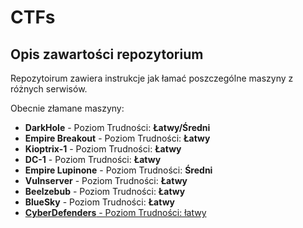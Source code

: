 # **CTFs**

## Opis zawartości repozytorium

Repozytoirum zawiera instrukcje jak łamać poszczególne maszyny z różnych serwisów.

Obecnie złamane maszyny:
* **DarkHole** - Poziom Trudności: **Łatwy/Średni**
* **Empire Breakout** - Poziom Trudności: **Łatwy**
* **Kioptrix-1** - Poziom Trudności: **Łatwy**
* **DC-1** - Poziom Trudności: **Łatwy**
* **Empire Lupinone** - Poziom Trudności: **Średni**
* **Vulnserver** - Poziom Trudności: **Łatwy**
* **Beelzebub** - Poziom Trudności: **Łatwy**
* **BlueSky** - Poziom Trudności: **Łatwy**
* [**CyberDefenders** - Poziom Trudności: łatwy](https://adi7312.github.io/CTFs/CyberDefenders%20-%20Malware%20Traffic%20Analysis%205/)
